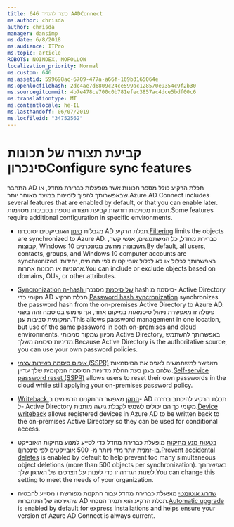 ```yaml
---
title: 646 כיצד להגדיר AADConnect
ms.author: chrisda
author: chrisda
manager: dansimp
ms.date: 6/8/2018
ms.audience: ITPro
ms.topic: article
ROBOTS: NOINDEX, NOFOLLOW
localization_priority: Normal
ms.custom: 646
ms.assetid: 599698ac-6709-477a-a66f-169b3165064e
ms.openlocfilehash: 2dc4ae7d6809c24ce599ac128570e9354c9f2b30
ms.sourcegitcommit: 4b7e478ce700c0b781efec3857ac4dce5bdf00c6
ms.translationtype: MT
ms.contentlocale: he-IL
ms.lasthandoff: 06/07/2019
ms.locfileid: "34752562"
---
```

# <a name="configure-sync-features"></a><span data-ttu-id="df022-102">קביעת תצורה של תכונות סינכרון</span><span class="sxs-lookup"><span data-stu-id="df022-102">Configure sync features</span></span>

<span data-ttu-id="df022-103">התחבר AD תכלת הרקיע כולל מספר תכונות אשר מופעלות כברירת מחדל, או שבאפשרותך להפוך לזמינות במועד מאוחר יותר.</span><span class="sxs-lookup"><span data-stu-id="df022-103">Azure AD Connect includes several features that are enabled by default, or that you can enable later.</span></span> <span data-ttu-id="df022-104">תכונות מסוימות דורשות קביעת תצורה נוספת בסביבות מסוימות.</span><span class="sxs-lookup"><span data-stu-id="df022-104">Some features require additional configuration in specific environments.</span></span>

- <span data-ttu-id="df022-105">מגבלות [סינון](https://docs.microsoft.com/azure/active-directory/connect/active-directory-aadconnectsync-configure-filtering) האובייקטים יסונכרנו AD תכלת הרקיע.</span><span class="sxs-lookup"><span data-stu-id="df022-105">[Filtering](https://docs.microsoft.com/azure/active-directory/connect/active-directory-aadconnectsync-configure-filtering) limits the objects are synchronized to Azure AD.</span></span> <span data-ttu-id="df022-106">כברירת מחדל, כל המשתמשים, אנשי קשר, קבוצות, Windows 10 חשבונות מחשב מסונכרנים.</span><span class="sxs-lookup"><span data-stu-id="df022-106">By default, all users, contacts, groups, and Windows 10 computer accounts are synchronized.</span></span> <span data-ttu-id="df022-107">באפשרותך לכלול או לא לכלול אובייקטים לפי תחומים, יחידות ארגוניות או תכונות אחרות.</span><span class="sxs-lookup"><span data-stu-id="df022-107">You can include or exclude objects based on domains, OUs, or other attributes.</span></span>

- <span data-ttu-id="df022-108">[Syncronization ה-hash של סיסמת](https://docs.microsoft.com/azure/active-directory/connect/active-directory-aadconnectsync-implement-password-hash-synchronization) מסנכרן hash סיסמה מ- Active Directory מקומי כדי AD תכלת הרקיע.</span><span class="sxs-lookup"><span data-stu-id="df022-108">[Password hash syncronization](https://docs.microsoft.com/azure/active-directory/connect/active-directory-aadconnectsync-implement-password-hash-synchronization) synchronizes the password hash from the on-premises Active Directory to Azure AD.</span></span> <span data-ttu-id="df022-109">פעולה זו מאפשרת ניהול סיסמאות במיקום אחד, אך שימוש בסיסמה זהה בשני המקומית סביבות ענן.</span><span class="sxs-lookup"><span data-stu-id="df022-109">This allows password management in one location, but use of the same password in both on-premises and cloud environments.</span></span> <span data-ttu-id="df022-110">מכיוון שמקור סמכותי Active Directory, באפשרותך להשתמש מדיניות סיסמה משלך.</span><span class="sxs-lookup"><span data-stu-id="df022-110">Because Active Directory is the authoritative source, you can use your own password policies.</span></span>

- <span data-ttu-id="df022-111">[איפוס סיסמה בשירות עצמי (SSPR)](https://docs.microsoft.com/azure/active-directory/authentication/quickstart-sspr) מאפשר למשתמשים לאפס את הסיסמאות שלהם בענן בעת החלת מדיניות הסיסמה המקומית שלך עדיין.</span><span class="sxs-lookup"><span data-stu-id="df022-111">[Self-service password reset (SSPR)](https://docs.microsoft.com/azure/active-directory/authentication/quickstart-sspr) allows users to reset their own passwords in the cloud while still applying your on-premises password policy.</span></span>

- <span data-ttu-id="df022-112">[Writeback התקן](https://docs.microsoft.com/azure/active-directory/connect/active-directory-aadconnect-feature-device-writeback) מאפשר ההתקנים הרשומים ב- AD תכלת הרקיע להיכתב בחזרה ל- Active Directory מקומי כך הם יכולים לשמש לקבלת גישה מותנית.</span><span class="sxs-lookup"><span data-stu-id="df022-112">[Device writeback](https://docs.microsoft.com/azure/active-directory/connect/active-directory-aadconnect-feature-device-writeback) allows registered devices in Azure AD to be written back to the on-premises Active Directory so they can be used for conditional access.</span></span>

- <span data-ttu-id="df022-113">[בטעות מנע מחיקות](https://docs.microsoft.com/azure/active-directory/connect/active-directory-aadconnectsync-feature-prevent-accidental-deletes) מופעלת כברירת מחדל כדי לסייע למנוע מחיקות האובייקט בו-זמנית יותר מדי (יותר מ- 500 אובייקטים לפי סינכרון).</span><span class="sxs-lookup"><span data-stu-id="df022-113">[Prevent accidental deletes](https://docs.microsoft.com/azure/active-directory/connect/active-directory-aadconnectsync-feature-prevent-accidental-deletes) is enabled by default to help prevent too many simultaneous object deletions (more than 500 objects per synchronization).</span></span> <span data-ttu-id="df022-114">באפשרותך לשנות הגדרה זו כדי לענות על הצרכים של הארגון שלך.</span><span class="sxs-lookup"><span data-stu-id="df022-114">You can change this setting to meet the needs of your organization.</span></span>

- <span data-ttu-id="df022-115">[שדרוג אוטומטי](https://docs.microsoft.com/azure/active-directory/connect/active-directory-aadconnect-feature-automatic-upgrade) מופעלת כברירת מחדל עבור התקנות מפורשת ו מסייע להבטיח שהגירסה של התחברות AD תכלת הרקיע הוא תמיד הנוכחי.</span><span class="sxs-lookup"><span data-stu-id="df022-115">[Automatic upgrade](https://docs.microsoft.com/azure/active-directory/connect/active-directory-aadconnect-feature-automatic-upgrade) is enabled by default for express installations and helps ensure your version of Azure AD Connect is always current.</span></span>
